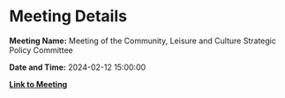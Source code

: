 # Meeting Details

**Meeting Name:** Meeting of the Community, Leisure and Culture Strategic Policy Committee

**Date and Time:** 2024-02-12 15:00:00

**[Link to Meeting](https://www.limerick.ie/council/whats-on/meeting-of-the-community-leisure-and-culture-strategic-policy-committee-3)**
